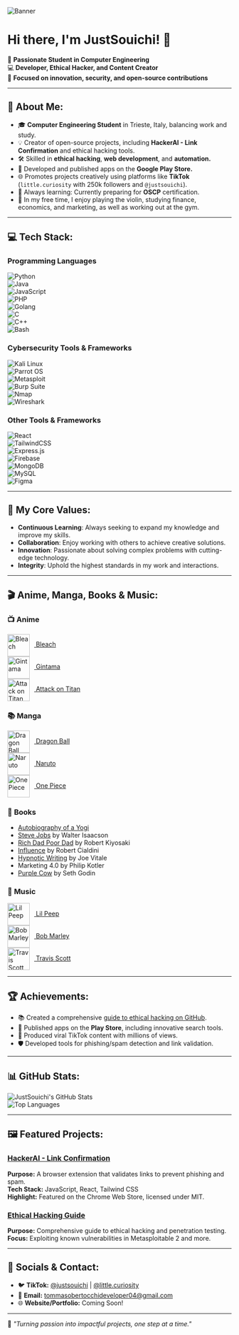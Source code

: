 ![Banner](https://i.pinimg.com/originals/48/06/28/4806281eb51778bda242a5bb90284a97.jpg)

# Hi there, I'm JustSouichi! 👋

🚀 **Passionate Student in Computer Engineering**  
💻 **Developer, Ethical Hacker, and Content Creator**  
🎯 **Focused on innovation, security, and open-source contributions**

---

## 🌟 About Me:

- 🎓 **Computer Engineering Student** in Trieste, Italy, balancing work and study.
- 💡 Creator of open-source projects, including **HackerAI - Link Confirmation** and ethical hacking tools.
- 🛠️ Skilled in **ethical hacking**, **web development**, and **automation.**
- 📱 Developed and published apps on the **Google Play Store.**
- 🌐 Promotes projects creatively using platforms like **TikTok** (`little.curiosity` with 250k followers and `@justsouichi`).
- 🧠 Always learning: Currently preparing for **OSCP** certification.
- 🎻 In my free time, I enjoy playing the violin, studying finance, economics, and marketing, as well as working out at the gym.

---

## 💻 Tech Stack:

### **Programming Languages**
![Python](https://img.shields.io/badge/python-%2314354C.svg?style=for-the-badge&logo=python&logoColor=white)  
![Java](https://img.shields.io/badge/java-%23ED8B00.svg?style=for-the-badge&logo=openjdk&logoColor=white)  
![JavaScript](https://img.shields.io/badge/javascript-%23323330.svg?style=for-the-badge&logo=javascript&logoColor=%23F7DF1E)  
![PHP](https://img.shields.io/badge/php-%23777BB4.svg?style=for-the-badge&logo=php&logoColor=white)  
![Golang](https://img.shields.io/badge/go-%2300ADD8.svg?style=for-the-badge&logo=go&logoColor=white)  
![C](https://img.shields.io/badge/c-%2300599C.svg?style=for-the-badge&logo=c&logoColor=white)  
![C++](https://img.shields.io/badge/c%2B%2B-%2300599C.svg?style=for-the-badge&logo=c%2B%2B&logoColor=white)  
![Bash](https://img.shields.io/badge/bash-%23121011.svg?style=for-the-badge&logo=gnu-bash&logoColor=white)

### **Cybersecurity Tools & Frameworks**
![Kali Linux](https://img.shields.io/badge/Kali%20Linux-%23557C94.svg?style=for-the-badge&logo=kalilinux&logoColor=white)  
![Parrot OS](https://img.shields.io/badge/parrot%20os-%231D9A73.svg?style=for-the-badge&logo=linux&logoColor=white)  
![Metasploit](https://img.shields.io/badge/Metasploit-%23007ACC.svg?style=for-the-badge&logo=metasploit&logoColor=white)  
![Burp Suite](https://img.shields.io/badge/Burp%20Suite-%23FF6F00.svg?style=for-the-badge&logo=burpsuite&logoColor=white)  
![Nmap](https://img.shields.io/badge/Nmap-%2300ADD8.svg?style=for-the-badge&logo=nmap&logoColor=white)  
![Wireshark](https://img.shields.io/badge/wireshark-%23167A93.svg?style=for-the-badge&logo=wireshark&logoColor=white)

### **Other Tools & Frameworks**
![React](https://img.shields.io/badge/react-%2320232a.svg?style=for-the-badge&logo=react&logoColor=%2361DAFB)  
![TailwindCSS](https://img.shields.io/badge/tailwindcss-%2338B2AC.svg?style=for-the-badge&logo=tailwind-css&logoColor=white)  
![Express.js](https://img.shields.io/badge/express.js-%23404d59.svg?style=for-the-badge&logo=express&logoColor=%2361DAFB)  
![Firebase](https://img.shields.io/badge/Firebase-FFCA28?style=for-the-badge&logo=firebase&logoColor=white)  
![MongoDB](https://img.shields.io/badge/mongodb-%234ea94b.svg?style=for-the-badge&logo=mongodb&logoColor=white)  
![MySQL](https://img.shields.io/badge/mysql-%2300f.svg?style=for-the-badge&logo=mysql&logoColor=white)  
![Figma](https://img.shields.io/badge/figma-%23F24E1E.svg?style=for-the-badge&logo=figma&logoColor=white)

---

## 🌟 My Core Values:

- **Continuous Learning**: Always seeking to expand my knowledge and improve my skills.
- **Collaboration**: Enjoy working with others to achieve creative solutions.
- **Innovation**: Passionate about solving complex problems with cutting-edge technology.
- **Integrity**: Uphold the highest standards in my work and interactions.

---

## 🎬 Anime, Manga, Books & Music:

### 📺 **Anime**
<a href="https://en.wikipedia.org/wiki/Bleach_(TV_series)">
    <img src="https://upload.wikimedia.org/wikipedia/en/5/5d/Bleachanime.png" alt="Bleach" width="50" style="vertical-align:middle; margin-right:10px;">
    Bleach
</a>
<br>
<a href="https://en.wikipedia.org/wiki/Gintama">
    <img src="https://upload.wikimedia.org/wikipedia/en/3/31/Gintama_Volume_1.jpg" alt="Gintama" width="50" style="vertical-align:middle; margin-right:10px;">
    Gintama
</a>
<br>
<a href="https://en.wikipedia.org/wiki/Attack_on_Titan">
    <img src="https://upload.wikimedia.org/wikipedia/en/4/4d/Shingeki_no_Kyojin_manga_volume_1.jpg" alt="Attack on Titan" width="50" style="vertical-align:middle; margin-right:10px;">
    Attack on Titan
</a>

### 📚 **Manga**
<a href="https://en.wikipedia.org/wiki/Dragon_Ball">
    <img src="https://upload.wikimedia.org/wikipedia/en/2/27/Dragon_Ball_volume_1_cover.jpg" alt="Dragon Ball" width="50" style="vertical-align:middle; margin-right:10px;">
    Dragon Ball
</a>
<br>
<a href="https://en.wikipedia.org/wiki/Naruto">
    <img src="https://upload.wikimedia.org/wikipedia/en/9/94/NarutoCoverTankobon1.jpg" alt="Naruto" width="50" style="vertical-align:middle; margin-right:10px;">
    Naruto
</a>
<br>
<a href="https://en.wikipedia.org/wiki/One_Piece">
    <img src="https://upload.wikimedia.org/wikipedia/en/5/5f/One_Piece_volume_1.jpg" alt="One Piece" width="50" style="vertical-align:middle; margin-right:10px;">
    One Piece
</a>

### 📖 **Books**
- [Autobiography of a Yogi](https://en.wikipedia.org/wiki/Autobiography_of_a_Yogi)
- [Steve Jobs](https://en.wikipedia.org/wiki/Steve_Jobs_(book)) by Walter Isaacson
- [Rich Dad Poor Dad](https://en.wikipedia.org/wiki/Rich_Dad_Poor_Dad) by Robert Kiyosaki
- [Influence](https://en.wikipedia.org/wiki/Influence:_The_Psychology_of_Persuasion) by Robert Cialdini
- [Hypnotic Writing](https://www.goodreads.com/book/show/128926.Hypnotic_Writing) by Joe Vitale
- Marketing 4.0 by Philip Kotler
- [Purple Cow](https://en.wikipedia.org/wiki/Purple_Cow) by Seth Godin

### 🎵 **Music**
<a href="https://en.wikipedia.org/wiki/Lil_Peep">
    <img src="https://upload.wikimedia.org/wikipedia/en/thumb/c/c1/Lil_Peep_2016.jpg/220px-Lil_Peep_2016.jpg" alt="Lil Peep" width="50" style="vertical-align:middle; margin-right:10px;">
    Lil Peep
</a>
<br>
<a href="https://en.wikipedia.org/wiki/Bob_Marley">
    <img src="https://upload.wikimedia.org/wikipedia/commons/thumb/3/37/Bob-Marley-1979.jpg/220px-Bob-Marley-1979.jpg" alt="Bob Marley" width="50" style="vertical-align:middle; margin-right:10px;">
    Bob Marley
</a>
<br>
<a href="https://en.wikipedia.org/wiki/Travis_Scott">
    <img src="https://upload.wikimedia.org/wikipedia/commons/thumb/2/2f/Travis_Scott_in_2019.jpg/220px-Travis_Scott_in_2019.jpg" alt="Travis Scott" width="50" style="vertical-align:middle; margin-right:10px;">
    Travis Scott
</a>

---

## 🏆 Achievements:

- 📚 Created a comprehensive [guide to ethical hacking on GitHub](https://github.com/JustSouichi/ethical-hacking-guida-completa).
- 🌟 Published apps on the **Play Store**, including innovative search tools.
- 🎥 Produced viral TikTok content with millions of views.
- 🛡️ Developed tools for phishing/spam detection and link validation.

---

## 📊 GitHub Stats:

![JustSouichi's GitHub Stats](https://github-readme-stats.vercel.app/api?username=JustSouichi&show_icons=true&theme=radical)  
![Top Languages](https://github-readme-stats.vercel.app/api/top-langs/?username=JustSouichi&layout=compact&theme=radical)

---

## 🖼️ Featured Projects:

### [HackerAI - Link Confirmation](https://github.com/JustSouichi/HackerAI)
**Purpose:** A browser extension that validates links to prevent phishing and spam.  
**Tech Stack:** JavaScript, React, Tailwind CSS  
**Highlight:** Featured on the Chrome Web Store, licensed under MIT.

### [Ethical Hacking Guide](https://github.com/JustSouichi/ethical-hacking-guida-completa)
**Purpose:** Comprehensive guide to ethical hacking and penetration testing.  
**Focus:** Exploiting known vulnerabilities in Metasploitable 2 and more.

---

## 🌌 Socials & Contact:

- 🐦 **TikTok:** [@justsouichi](https://www.tiktok.com/@justsouichi) | [@little.curiosity](https://www.tiktok.com/@little.curiosity)  
- 📧 **Email:** tommasobertocchideveloper04@gmail.com  
- 🌐 **Website/Portfolio:** Coming Soon!

---

🌟 _"Turning passion into impactful projects, one step at a time."_
